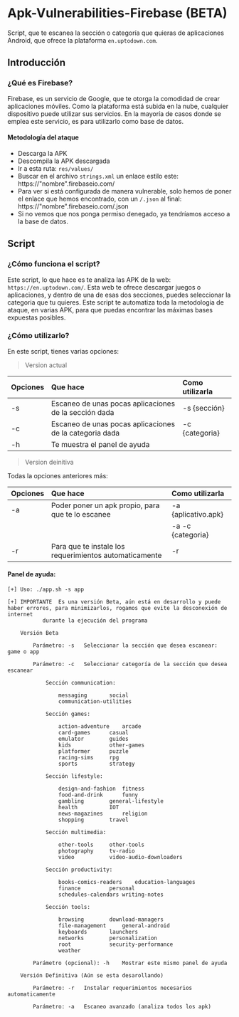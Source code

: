# Apk-Vulnerabilities-Firebase (BETA)
Script, que te escanea la sección o categoría que quieras de aplicaciones Android, que ofrece la plataforma `en.uptodown.com`.
## Introducción
### ¿Qué es Firebase?
Firebase, es un servicio de Google, que te otorga la comodidad de crear aplicaciones móviles. Como la plataforma está subida en la nube, cualquier dispositivo puede utilizar sus servicios. En la mayoría de casos donde se emplea este servicio, es para utilizarlo como base de datos.
#### Metodología del ataque

- Descarga la APK
- Descompila la APK descargada
- Ir a esta ruta: `res/values/`
- Buscar en el archivo `strings.xml` un enlace estilo este: https://"nombre".firebaseio.com/
- Para ver si está configurada de manera vulnerable, solo hemos de poner el enlace que hemos encontrado, con un `/.json` al final: https://"nombre".firebaseio.com/.json
- Si no vemos que nos ponga permiso denegado, ya tendríamos acceso a la base de datos.
## Script
### ¿Cómo funciona el script?
Este script, lo que hace es te analiza las APK de la web: `https://en.uptodown.com/`. Esta web te ofrece descargar juegos o aplicaciones, y dentro de una de esas dos secciones, puedes seleccionar la categoria que tu quieres.
Este script te automatiza toda la metodologia de ataque, en varias APK, para que puedas encontrar las máximas bases expuestas posibles.
### ¿Cómo utilizarlo?
En este script, tienes varias opciones:

> Version actual

| Opciones           | Que hace                                                |  Como utilizarla  |
|:-------------------|:--------------------------------------------------------|:------------------|
| -s                 | Escaneo de unas pocas aplicaciones de la sección dada   | -s {sección}
| -c                 | Escaneo de unas pocas aplicaciones de la categoria dada | -c {categoria}
| -h                 | Te muestra el panel de ayuda                            |

> Version deinitiva

Todas la opciones anteriores más:

| Opciones           | Que hace                                                |  Como utilizarla                 |
|:-------------------|:--------------------------------------------------------|:---------------------------------|
| -a                 | Poder poner un apk propio, para que te lo escanee       | -a {aplicativo.apk} 
|                    |                                                         | -a -c {categoria}
| -r                 | Para que te instale los requerimientos automaticamente  | -r

#### Panel de ayuda:
```
[+] Uso: ./app.sh -s app

[+] IMPORTANTE 	Es una versión Beta, aún está en desarrollo y puede haber errores, para minimizarlos, rogamos que evite la desconexión de internet 
	       durante la ejecución del programa

	Versión Beta

		Parámetro: -s 	Seleccionar la sección que desea escanear: game o app

		Parámetro: -c 	Seleccionar categoría de la sección que desea escanear

			Sección communication:

				messaging		social
				communication-utilities		

			Sección games:

				action-adventure	arcade
				card-games		casual
				emulator		guides
				kids			other-games
				platformer		puzzle
				racing-sims		rpg
				sports			strategy

			Sección lifestyle:

				design-and-fashion	fitness
				food-and-drink		funny
				gambling		general-lifestyle
				health			IOT
				news-magazines		religion
				shopping		travel

			Sección multimedia:

				other-tools		other-tools
				photography		tv-radio
				video			video-audio-downloaders

			Sección productivity:

				books-comics-readers	education-languages
				finance			personal
				schedules-calendars	writing-notes

			Sección tools:

				browsing		download-managers
				file-management		general-android
				keyboards		launchers
				networks		personalization
				root			security-performance
				weather

		Parámetro (opcional): -h 	Mostrar este mismo panel de ayuda

	Versión Definitiva (Aún se esta desarollando)

		Parámetro: -r 	Instalar requerimientos necesarios automaticamente

		Parámetro: -a 	Escaneo avanzado (analiza todos los apk)
```
